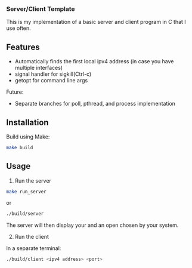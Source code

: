 ### Server/Client Template

This is my implementation of a basic server and client program in C that I use often.

## Features

- Automatically finds the first local ipv4 address (in case you have multiple interfaces)
- signal handler for sigkill(Ctrl-c)
- getopt for command line args

Future:

- Separate branches for poll, pthread, and process implementation

## Installation

Build using Make:

```sh
make build
```

## Usage

1. Run the server

```sh
make run_server
```

or

```sh
./build/server
```

The server will then display your <ipv4 address> and an open <port> chosen by your system.

2. Run the client

In a separate terminal:

```sh
./build/client <ipv4 address> <port>
```
